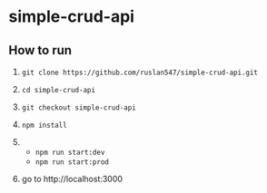 # simple-crud-api

## How to run

1. ```git clone https://github.com/ruslan547/simple-crud-api.git```

2. ```cd simple-crud-api```

3. ```git checkout simple-crud-api```

4. ```npm install```

5.
   - ```npm run start:dev```
   - ```npm run start:prod```

6. go to http://localhost:3000
